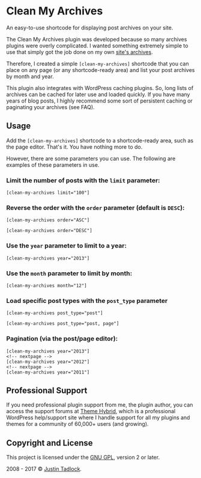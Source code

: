 # Clean My Archives

An easy-to-use shortcode for displaying post archives on your site.

The Clean My Archives plugin was developed because so many archives plugins were overly complicated.  I wanted something extremely simple to use that simply got the job done on my own [site's archives](http://justintadlock.com/archives).

Therefore, I created a simple `[clean-my-archives]` shortcode that you can place on any page (or any shortcode-ready area) and list your post archives by month and year.

This plugin also integrates with WordPress caching plugins.  So, long lists of archives can be cached for later use and loaded quickly.  If you have many years of blog posts, I highly recommend some sort of persistent caching or paginating your archives (see FAQ).

## Usage

Add the `[clean-my-archives]` shortcode to a shortcode-ready area, such as the page editor. That's it.  You have nothing more to do.

However, there are some parameters you can use.  The following are examples of these parameters in use.

### Limit the number of posts with the `limit` parameter:

	[clean-my-archives limit="100"]

### Reverse the order with the `order` parameter (default is `DESC`):

	[clean-my-archives order="ASC"]

	[clean-my-archives order="DESC"]

### Use the `year` parameter to limit to a year:

	[clean-my-archives year="2013"]

### Use the `month` parameter to limit by month:

	[clean-my-archives month="12"]

### Load specific post types with the `post_type` parameter

	[clean-my-archives post_type="post"]

	[clean-my-archives post_type="post, page"]

### Pagination (via the post/page editor):

	[clean-my-archives year="2013"]
	<!-- nextpage -->
	[clean-my-archives year="2012"]
	<!-- nextpage -->
	[clean-my-archives year="2011"]

## Professional Support

If you need professional plugin support from me, the plugin author, you can access the support forums at [Theme Hybrid](https://themehybrid.com/support), which is a professional WordPress help/support site where I handle support for all my plugins and themes for a community of 60,000+ users (and growing).

## Copyright and License

This project is licensed under the [GNU GPL](http://www.gnu.org/licenses/old-licenses/gpl-2.0.html), version 2 or later.

2008 - 2017 &copy; [Justin Tadlock](http://justintadlock.com).
